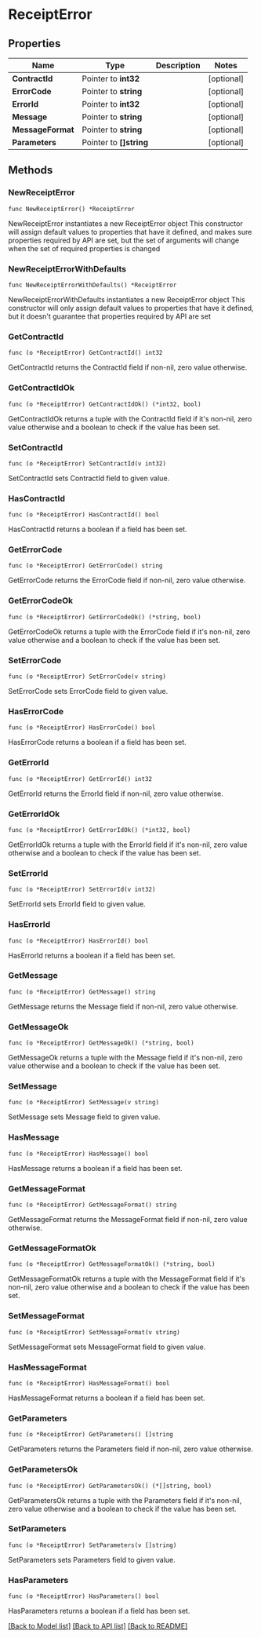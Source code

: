 # ReceiptError

## Properties

Name | Type | Description | Notes
------------ | ------------- | ------------- | -------------
**ContractId** | Pointer to **int32** |  | [optional] 
**ErrorCode** | Pointer to **string** |  | [optional] 
**ErrorId** | Pointer to **int32** |  | [optional] 
**Message** | Pointer to **string** |  | [optional] 
**MessageFormat** | Pointer to **string** |  | [optional] 
**Parameters** | Pointer to **[]string** |  | [optional] 

## Methods

### NewReceiptError

`func NewReceiptError() *ReceiptError`

NewReceiptError instantiates a new ReceiptError object
This constructor will assign default values to properties that have it defined,
and makes sure properties required by API are set, but the set of arguments
will change when the set of required properties is changed

### NewReceiptErrorWithDefaults

`func NewReceiptErrorWithDefaults() *ReceiptError`

NewReceiptErrorWithDefaults instantiates a new ReceiptError object
This constructor will only assign default values to properties that have it defined,
but it doesn't guarantee that properties required by API are set

### GetContractId

`func (o *ReceiptError) GetContractId() int32`

GetContractId returns the ContractId field if non-nil, zero value otherwise.

### GetContractIdOk

`func (o *ReceiptError) GetContractIdOk() (*int32, bool)`

GetContractIdOk returns a tuple with the ContractId field if it's non-nil, zero value otherwise
and a boolean to check if the value has been set.

### SetContractId

`func (o *ReceiptError) SetContractId(v int32)`

SetContractId sets ContractId field to given value.

### HasContractId

`func (o *ReceiptError) HasContractId() bool`

HasContractId returns a boolean if a field has been set.

### GetErrorCode

`func (o *ReceiptError) GetErrorCode() string`

GetErrorCode returns the ErrorCode field if non-nil, zero value otherwise.

### GetErrorCodeOk

`func (o *ReceiptError) GetErrorCodeOk() (*string, bool)`

GetErrorCodeOk returns a tuple with the ErrorCode field if it's non-nil, zero value otherwise
and a boolean to check if the value has been set.

### SetErrorCode

`func (o *ReceiptError) SetErrorCode(v string)`

SetErrorCode sets ErrorCode field to given value.

### HasErrorCode

`func (o *ReceiptError) HasErrorCode() bool`

HasErrorCode returns a boolean if a field has been set.

### GetErrorId

`func (o *ReceiptError) GetErrorId() int32`

GetErrorId returns the ErrorId field if non-nil, zero value otherwise.

### GetErrorIdOk

`func (o *ReceiptError) GetErrorIdOk() (*int32, bool)`

GetErrorIdOk returns a tuple with the ErrorId field if it's non-nil, zero value otherwise
and a boolean to check if the value has been set.

### SetErrorId

`func (o *ReceiptError) SetErrorId(v int32)`

SetErrorId sets ErrorId field to given value.

### HasErrorId

`func (o *ReceiptError) HasErrorId() bool`

HasErrorId returns a boolean if a field has been set.

### GetMessage

`func (o *ReceiptError) GetMessage() string`

GetMessage returns the Message field if non-nil, zero value otherwise.

### GetMessageOk

`func (o *ReceiptError) GetMessageOk() (*string, bool)`

GetMessageOk returns a tuple with the Message field if it's non-nil, zero value otherwise
and a boolean to check if the value has been set.

### SetMessage

`func (o *ReceiptError) SetMessage(v string)`

SetMessage sets Message field to given value.

### HasMessage

`func (o *ReceiptError) HasMessage() bool`

HasMessage returns a boolean if a field has been set.

### GetMessageFormat

`func (o *ReceiptError) GetMessageFormat() string`

GetMessageFormat returns the MessageFormat field if non-nil, zero value otherwise.

### GetMessageFormatOk

`func (o *ReceiptError) GetMessageFormatOk() (*string, bool)`

GetMessageFormatOk returns a tuple with the MessageFormat field if it's non-nil, zero value otherwise
and a boolean to check if the value has been set.

### SetMessageFormat

`func (o *ReceiptError) SetMessageFormat(v string)`

SetMessageFormat sets MessageFormat field to given value.

### HasMessageFormat

`func (o *ReceiptError) HasMessageFormat() bool`

HasMessageFormat returns a boolean if a field has been set.

### GetParameters

`func (o *ReceiptError) GetParameters() []string`

GetParameters returns the Parameters field if non-nil, zero value otherwise.

### GetParametersOk

`func (o *ReceiptError) GetParametersOk() (*[]string, bool)`

GetParametersOk returns a tuple with the Parameters field if it's non-nil, zero value otherwise
and a boolean to check if the value has been set.

### SetParameters

`func (o *ReceiptError) SetParameters(v []string)`

SetParameters sets Parameters field to given value.

### HasParameters

`func (o *ReceiptError) HasParameters() bool`

HasParameters returns a boolean if a field has been set.


[[Back to Model list]](../README.md#documentation-for-models) [[Back to API list]](../README.md#documentation-for-api-endpoints) [[Back to README]](../README.md)


